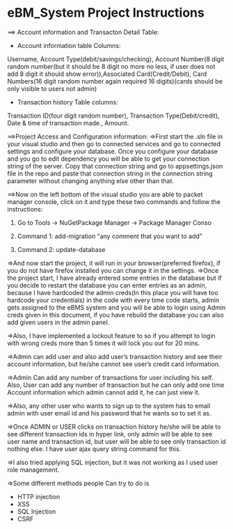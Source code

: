 # eBM_System Project Instructions

==> Account information and Transacton Detail Table:

* Account information table Columns:

Username, Account Type(debit/savings/checking), Account Number(8 digit random number(but it should be 8 digit no more no less, if user does not add 8 digit it should show error)),Associated Card(Credit/Debit), Card Numbers(16 digit random number again required 16 digits)(cards should be only visible to users not admin)

* Transaction history Table columns:

Transaction ID(four digit random number), Transaction Type(Debit/credit), Date & time of transaction made., Amount.

==>Project Access and Configuration information:
	=>First start the .sln file in your visual studio and then go to connected services and go to connected settings and  configure your database. Once you configure your database and you go to edit dependency you will be able to get your connection string of the server. Copy that connection string and go to appsettings.json file in the repo and paste that connection string in the connection string parameter without changing anything else other than that.


 ==>Now on the left bottom of the visual studio you are able to packet manager console, click on it and type these two commands and follow the instructions:
  
1. Go to Tools -> NuGetPackage Manager -> Package Manager Conso

2. Command 1: add-migration "any comment that you want to add"

3. Command 2: update-database

=>And now start the project, it will run in  your browser(preferred firefox), if you do not have firefox installed you can change it in the settings.
=>Once the project start, I have already entered some entries in the database but if you decide to restart the database you can enter entries as an admin, because I have hardcoded the admin creds(In this place you will have too hardcode your credentials) in the code with every time code starts, admin gets assigned to the eBMS system and you will be able to login using Admin creds given in this document, if you have rebuild the database you can also add given users in the admin panel.

=>Also, I have implemented a lockout feature to so if you attempt to login with wrong creds more than 5 times it will lock you out for 20 mins.

=>Admin can add user and also add user’s transaction history and see their account information, but he/she cannot see user’s credit card information.

=>Admin Can add any number of transactions for user including his self. Also, User can add any number of transaction but he can only add one time Account information which admin cannot add it, he can just view it.

=>Also, any other user who wants to sign up to the system has to email admin with user email id and his password that he wants so to set it as.

=>Once ADMIN or USER clicks on transaction history he/she will be able to see different transaction ids in hyper link, only admin will be able to see user name and transaction id, but user will be able to see only transaction id nothing else. I have user ajax query string command for this.

=>I also tried applying SQL injection,  but it was not working as I used user role management.

=>Some different methods people Can try to do is
+ HTTP injection
+ XSS
+ SQL Injection
+ CSRF

